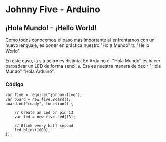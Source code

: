 # Johnny Five - Arduino
## ¡Hola Mundo! - ¡Hello World!

Como todos conocemos el paso más importante al enfrentarnos con un nuevo lenguaje, es poner en práctica nuestro "Hola Mundo" tr. "Hello World".

En este caso, la situación es distinta.
En Arduino el "Hola Mundo" es hacer parpadear un LED de forma sencilla. Esa es nuestra manera de decir "Hola Mundo" "Hola Arduino".

### Código
```
var five = require("johnny-five");
var board = new five.Board();
board.on("ready", function() {

    // Create an Led on pin 13
    var led = new five.Led(13);
    
    // Blink every half second
    led.blink(1000); 
});
```